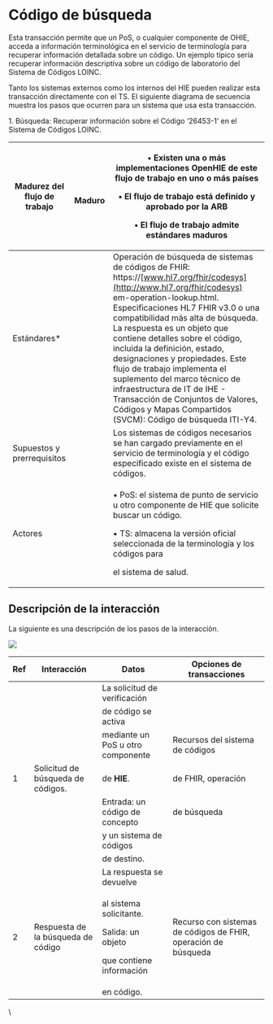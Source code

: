 # Código de búsqueda

Esta transacción permite que un PoS, o cualquier componente de OHIE, acceda a información terminológica en el servicio de terminología para recuperar información detallada sobre un código. Un ejemplo típico sería recuperar información descriptiva sobre un código de laboratorio del Sistema de Códigos LOINC.

Tanto los sistemas externos como los internos del HIE pueden realizar esta transacción directamente con el TS. El siguiente diagrama de secuencia muestra los pasos que ocurren para un sistema que usa esta transacción.

1\.     Búsqueda: Recuperar información sobre el Código ‘26453-1’ en el Sistema de Códigos LOINC.

| <p> </p><p> </p><p> </p><p> </p><p> </p><p> </p><p> </p><p>Madurez del flujo de trabajo</p>        | <p> </p><p> </p><p> </p><p> </p><p> </p><p><img src="file:///Users/dtrefun/Library/Group%20Containers/UBF8T346G9.Office/TemporaryItems/msohtmlclip/clip_image001.jpg" alt=""></p><p><strong>Maduro</strong></p> | <p> </p><p> </p><p>•     <strong>Existen una o más implementaciones OpenHIE de este flujo de trabajo en uno o más países</strong></p><p>•     <strong>El flujo de trabajo está definido y aprobado por la ARB</strong></p><p>•     <strong>El flujo de trabajo admite estándares maduros</strong></p>                                                                                                                                                                                                                                                              |
| -------------------------------------------------------------------------------------------------- | --------------------------------------------------------------------------------------------------------------------------------------------------------------------------------------------------------------- | ------------------------------------------------------------------------------------------------------------------------------------------------------------------------------------------------------------------------------------------------------------------------------------------------------------------------------------------------------------------------------------------------------------------------------------------------------------------------------------------------------------------------------------------------------------------ |
| <p> </p><p> </p><p> </p><p> </p><p> </p><p> </p><p> </p><p> </p><p> </p><p> </p><p>Estándares*</p> |                                                                                                                                                                                                                 | Operación de búsqueda de sistemas de códigos de FHIR: https://[www.hl7.org/fhir/codesys](http://www.hl7.org/fhir/codesys) em-operation-lookup.html. Especificaciones HL7 FHIR v3.0 o una compatibilidad más alta de búsqueda. La respuesta es un objeto que contiene detalles sobre el código, incluida la definición, estado, designaciones y propiedades. Este flujo de trabajo implementa el suplemento del marco técnico de infraestructura de IT de IHE - Transacción de Conjuntos de Valores, Códigos y Mapas Compartidos (SVCM): Código de búsqueda ITI-Y4. |
| <p> </p><p> </p><p> </p><p>Supuestos y prerrequisitos</p>                                          |                                                                                                                                                                                                                 | Los sistemas de códigos necesarios se han cargado previamente en el servicio de terminología y el código especificado existe en el sistema de códigos.                                                                                                                                                                                                                                                                                                                                                                                                             |
| <p> </p><p> </p><p> </p><p> </p><p> </p><p> </p><p>Actores</p>                                     |                                                                                                                                                                                                                 | <p> </p><p> </p><p>•     PoS: el sistema de punto de servicio u otro componente de HIE que solicite buscar un código.</p><p>•     TS: almacena la versión oficial seleccionada de la terminología y los códigos para</p><p>el sistema de salud.</p>                                                                                                                                                                                                                                                                                                                |

&#x20;

## Descripción de la interacción

La siguiente es una descripción de los pasos de la interacción.

![](https://lh4.googleusercontent.com/IVUu\_eE18fSlBI25iBniQ7y4DPM7qCbf8\_30UqeFWSWl-DNM8FdYCzAIqRnBsMJMcogU1GbsA0VjBplO4eTX9cushkPFDEHoefAUp4vyMdHlqlnI2OT3rx7XFhl9FsZBXQ)



| Ref                      | Interacción                                       | Datos                                                                                 | Opciones de transacciones                                                     |
| ------------------------ | ------------------------------------------------- | ------------------------------------------------------------------------------------- | ----------------------------------------------------------------------------- |
|                          |                                                   | La solicitud de verificación                                                          |                                                                               |
|                          |                                                   | de código se activa                                                                   |                                                                               |
|                          |                                                   | mediante un PoS u otro componente                                                     | Recursos del sistema de códigos                                               |
| 1                        | Solicitud de búsqueda de códigos.                 | de **HIE**.                                                                           | de FHIR, operación                                                            |
|                          |                                                   | Entrada: un código de concepto                                                        | de búsqueda                                                                   |
|                          |                                                   | y un sistema de códigos                                                               |                                                                               |
|                          |                                                   | de destino.                                                                           |                                                                               |
|                          |                                                   | La respuesta se devuelve                                                              |                                                                               |
| <p> </p><p> </p><p>2</p> | <p> </p><p>Respuesta de la búsqueda de código</p> | <p>al sistema solicitante.</p><p>Salida: un objeto</p><p>que contiene información</p> | <p> </p><p>Recurso con sistemas de códigos de FHIR, operación de búsqueda</p> |
|                          |                                                   | en código.                                                                            |                                                                               |

\
